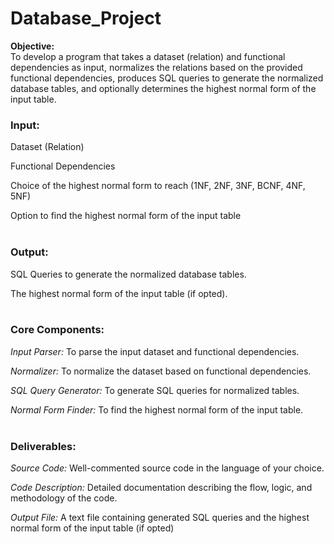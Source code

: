 # Database_Project

**Objective:**
<br>
To develop a program that takes a dataset (relation) and functional dependencies as input, normalizes the relations based on the provided functional dependencies, produces SQL queries to generate the normalized database tables, and optionally determines the highest normal form of the input table.
<h3>Input:</h3>

Dataset (Relation)

Functional Dependencies

Choice of the highest normal form to reach (1NF, 2NF, 3NF, BCNF, 4NF, 5NF)

Option to find the highest normal form of the input table
<br><br>
<h3>Output:</h3>

SQL Queries to generate the normalized database tables.

The highest normal form of the input table (if opted).
<br><br>

<h3>Core Components:</h3>

*Input Parser:* To parse the input dataset and functional dependencies.

*Normalizer:* To normalize the dataset based on functional dependencies.

*SQL Query Generator:* To generate SQL queries for normalized tables.

*Normal Form Finder:* To find the highest normal form of the input table.
<br><br>

<h3>Deliverables:</h3>

*Source Code:* Well-commented source code in the language of your choice.

*Code Description:* Detailed documentation describing the flow, logic, and methodology of the code.

*Output File:* A text file containing generated SQL queries and the highest normal form of the input table (if opted)
 

 


